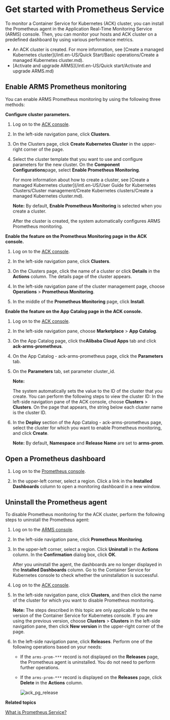# Get started with Prometheus Service

To monitor a Container Service for Kubernetes \(ACK\) cluster, you can install the Prometheus agent in the Application Real-Time Monitoring Service \(ARMS\) console. Then, you can monitor your hosts and ACK cluster on a predefined dashboard by using various performance metrics.

-   An ACK cluster is created. For more information, see [Create a managed Kubernetes cluster](/intl.en-US/Quick Start/Basic operations/Create a managed Kubernetes cluster.md).
-   [Activate and upgrade ARMS](/intl.en-US/Quick start/Activate and upgrade ARMS.md)

## Enable ARMS Prometheus monitoring

You can enable ARMS Prometheus monitoring by using the following three methods:

**Configure cluster parameters.**

1.  Log on to the [ACK console](https://cs.console.aliyun.com).

2.  In the left-side navigation pane, click **Clusters**.

3.  On the Clusters page, click **Create Kubernetes Cluster** in the upper-right corner of the page.

4.  Select the cluster template that you want to use and configure parameters for the new cluster. On the **Component Configurations**page, select **Enable Prometheus Monitoring**.

    For more information about how to create a cluster, see [Create a managed Kubernetes cluster](/intl.en-US/User Guide for Kubernetes Clusters/Cluster management/Create Kubernetes clusters/Create a managed Kubernetes cluster.md).

    **Note:** By default, **Enable Prometheus Monitoring** is selected when you create a cluster.

    After the cluster is created, the system automatically configures ARMS Prometheus monitoring.


**Enable the feature on the Prometheus Monitoring page in the ACK console.**

1.  Log on to the [ACK console](https://cs.console.aliyun.com).

2.  In the left-side navigation pane, click **Clusters**.

3.  On the Clusters page, click the name of a cluster or click **Details** in the **Actions** column. The details page of the cluster appears.

4.  In the left-side navigation pane of the cluster management page, choose **Operations** \> **Prometheus Monitoring**.

5.  In the middle of the **Prometheus Monitoring** page, click **Install**.


**Enable the feature on the App Catalog page in the ACK console.**

1.  Log on to the [ACK console](https://cs.console.aliyun.com).

2.  In the left-side navigation pane, choose **Marketplace** \> **App Catalog**.

3.  On the App Catalog page, click the**Alibaba Cloud Apps** tab and click **ack-arms-prometheus**.

4.  On the App Catalog - ack-arms-prometheus page, click the **Parameters** tab.

5.  On the **Parameters** tab, set parameter cluster\_id.

    **Note:**

    The system automatically sets the value to the ID of the cluster that you create. You can perform the following steps to view the cluster ID: In the left-side navigation pane of the ACK console, choose **Clusters** \> **Clusters**. On the page that appears, the string below each cluster name is the cluster ID.

6.  In the **Deploy** section of the App Catalog - ack-arms-prometheus page, select the cluster for which you want to enable Prometheus monitoring, and click **Create**.

    **Note:** By default, **Namespace** and **Release Name** are set to **arms-prom**.


## Open a Prometheus dashboard

1.  Log on to the [Prometheus console](https://prometheus.console.aliyun.com/#/home).

2.  In the upper-left corner, select a region. Click a link in the **Installed Dashboards** column to open a monitoring dashboard in a new window.


## Uninstall the Prometheus agent

To disable Prometheus monitoring for the ACK cluster, perform the following steps to uninstall the Prometheus agent:

1.  Log on to the [ARMS console](https://arms-ap-southeast-1.console.aliyun.com/#/home).

2.  In the left-side navigation pane, click **Prometheus Monitoring**.

3.  In the upper-left corner, select a region. Click **Uninstall** in the **Actions** column. In the **Confirmation** dialog box, click **OK**.

    After you uninstall the agent, the dashboards are no longer displayed in the **Installed Dashboards** column. Go to the Container Service for Kubernetes console to check whether the uninstallation is successful.

4.  Log on to the [ACK console](https://cs.console.aliyun.com).

5.  In the left-side navigation pane, click **Clusters**, and then click the name of the cluster for which you want to disable Prometheus monitoring.

    **Note:** The steps described in this topic are only applicable to the new version of the Container Service for Kubernetes console. If you are using the previous version, choose **Clusters** \> **Clusters** in the left-side navigation pane, then click **New version** in the upper-right corner of the page.

6.  In the left-side navigation pane, click **Releases**. Perform one of the following operations based on your needs:

    -   If the `arms-prom-***` record is not displayed on the **Releases** page, the Prometheus agent is uninstalled. You do not need to perform further operations.
    -   If the `arms-prom-***` record is displayed on the **Releases** page, click **Delete** in the **Actions** column.

        ![ack_pg_release](../images/p143010.png)


**Related topics**  


[What is Prometheus Service?]()

